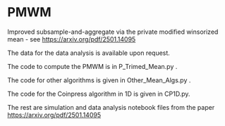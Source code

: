 # PMWM
Improved subsample-and-aggregate via the private modified winsorized mean - see https://arxiv.org/pdf/2501.14095

The data for the data analysis is available upon request. 

The code to compute the PMWM is in P_Trimed_Mean.py .

The code for other algorithms is given in Other_Mean_Algs.py . 

The code for the Coinpress algorithm in 1D is given in CP1D.py. 

The rest are simulation and data analysis notebook files from the paper https://arxiv.org/pdf/2501.14095
